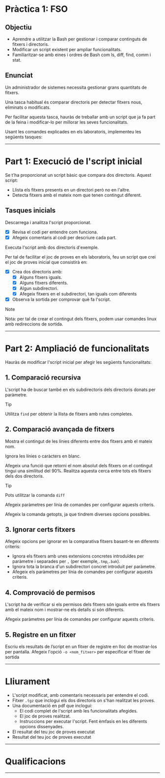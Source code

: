 # Pràctica 1: FSO

## Objectiu
- Aprendre a utilitzar la Bash per gestionar i comparar continguts de fitxers i directoris.
- Modificar un script existent per ampliar funcionalitats.
- Familiaritzar-se amb eines i ordres de Bash com ls, diff, find, comm i stat.

## Enunciat
Un administrador de sistemes necessita gestionar grans quantitats de fitxers.

Una tasca habitual és comparar directoris per detectar fitxers nous, eliminats o modificats. 

Per facilitar aquesta tasca, hauràs de treballar amb un script que ja fa part de la feina i modificar-lo per millorar les seves funcionalitats.

Usant les comandes explicades en els laboratoris, implementeu les següents tasques:

---

# Part 1: Execució de l'script inicial
Se t'ha proporcionat un script bàsic que compara dos directoris. Aquest script:
- Llista els fitxers presents en un directori però no en l'altre.
- Detecta fitxers amb el mateix nom que tenen contingut diferent.

## Tasques inicials
Descarrega i analitza l'script proporcionat.

- [x] Revisa el codi per entendre com funciona.
- [x] Afegeix comentaris al codi per descriure cada part.

Executa l'script amb dos directoris d'exemple.

Per tal de facilitar el joc de proves en els laboratoris, feu un script que crei el joc de proves inicial que consistirà en:

- [x] Crea dos directoris amb:
  - [x] Alguns fitxers iguals.
  - [x] Alguns fitxers diferents.
  - [x] Algun subdirectori.
  - [x] Afegeix fitxers en el subdirectori, tan iguals com diferents
- [x] Observa la sortida per comprovar què fa l'script.

> [!NOTE]
> Nota: per tal de crear el contingut dels fitxers, podem usar comandes linux amb redireccions de sortida.

---

# Part 2: Ampliació de funcionalitats
Hauràs de modificar l'script inicial per afegir les següents funcionalitats:

## 1. Comparació recursiva
L'script ha de buscar també en els subdirectoris dels directoris donats per
paràmetre.

> [!TIP]
Utilitza `find` per obtenir la llista de fitxers amb rutes completes.

## 2. Comparació avançada de fitxers
Mostra el contingut de les línies diferents entre dos fitxers amb el mateix nom.

Ignora les línies o caràcters en blanc.

Afegeix una funció que retorni el nom absolut dels fitxers on el contingut tingui una similitud del 90%. Realitza aquesta cerca entre tots els fitxers dels dos directoris.

> [!TIP]
> Pots utilitzar la comanda `diff`

Afegeix paràmetres per línia de comandes per configurar aquests criteris.

Afegeix la comanda getopts, ja que tindrem diverses opcions possibles.

## 3. Ignorar certs fitxers
Afegeix opcions per ignorar en la comparativa fitxers basant-te en diferents criteris:

- Ignora els fitxers amb unes extensions concretes introduïdes per paràmetre i separades per `,` (per exemple,`.tmp`,`.bak`).
- Ignora tota la branca d'un subdirectori concret introduit per paràmetre.
- Afegeix els paràmetres per línia de comandes per configurar aquests criteris.

## 4. Comprovació de permisos
L'script ha de verificar si els permisos dels fitxers són iguals entre els fitxers amb el mateix nom i mostrar-ne els detalls si són diferents.

Afegeix paràmetres per línia de comandes per configurar aquests criteris.

## 5. Registre en un fitxer
Escriu els resultats de l’script en un fitxer de registre en lloc de mostrar-los per pantalla.
Afegeix l'opció `-o <nom_fitxer>` per especificar el fitxer de sortida

---

# Lliurament
- L'script modificat, amb comentaris necessaris per entendre el codi.
- Fitxer `.tgz` que inclogui els dos directoris on s'han realitzat les proves.
- Una documentació en pdf que inclogui:
  - El codi complet de l'script amb les funcionalitats afegides.
  - El joc de proves realitzat.
  - Instruccions per executar l'script. Fent èmfasis en les diferents opcions dissenyades.
- El resultat del teu joc de proves executat
- Resultat del teu joc de proves executat

---

# Qualificacions

---
